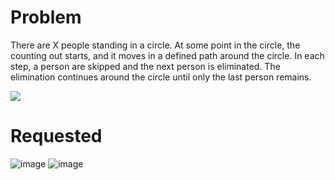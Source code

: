 # Problem
There are X people standing in a circle. At some point in the circle, the counting out starts, and it moves in a defined path around the circle. In each step, a person are skipped and the next person is eliminated. The elimination continues around the circle until only the last person remains.


<img src="https://github.com/sedagundogdu/CodeChallenge-JosephusProblem/blob/master/gif.gif" width="auto">

# Requested




![image](https://github.com/sedagundogdu/CodeChallenge/assets/69769369/d5302453-0675-472f-a7d8-7407ad5ea64b)
![image](https://github.com/sedagundogdu/CodeChallenge/assets/69769369/5c716589-ae2c-47cf-a70f-b51342320270)
